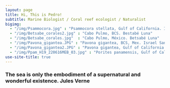 ```yaml
---
layout: page
title: Hi, This is Pedro!
subtitle: Marine Biologist / Coral reef ecologist / Naturalist
bigimg:  
  - "/img/Psammocora.jpg" : "Psammocora stellata, Gulf of California. Israel Sanchez"
  - "/img/Betsabe_corales2.jpg" : "Cabo Pulmo, BCS. Bestabé Luna"
  - "/img/Betsabe_corales.jpg"  : "Cabo Pulmo, México. Betsabé Luna" 
  - "/img/Pavona_gigantea.JPG" : "Pavona gigantea, BCS, Mex. Israel Sanchez"
  - "/img/Pavona_gigantea2.JPG" : "Pavona gigantea, Gulf of California. Israel Sanchez"
  - "/img/Ppam_H19_220616MEB_03.jpg" : "Porites panamensis, Gulf of California. Pedro González" 
use-site-title: true
---
```


### The sea is only the embodiment of a supernatural and wonderful existence.   Jules Verne


